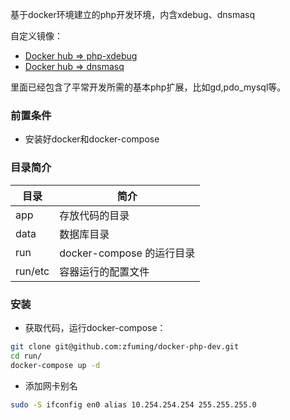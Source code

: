 基于docker环境建立的php开发环境，内含xdebug、dnsmasq

自定义镜像：

* [Docker hub => php-xdebug](https://hub.docker.com/r/zfming/php-xdebug/)
* [Docker hub => dnsmasq](https://hub.docker.com/r/zfming/dnsmasq/)

里面已经包含了平常开发所需的基本php扩展，比如gd,pdo_mysql等。

### 前置条件
* 安装好docker和docker-compose

### 目录简介
|目录|简介|
| ----- | ----- |
|app|存放代码的目录|
|data|数据库目录|
|run|docker-compose 的运行目录|
|run/etc|容器运行的配置文件|

		
### 安装

* 获取代码，运行docker-compose：

```bash
git clone git@github.com:zfuming/docker-php-dev.git
cd run/
docker-compose up -d
```

* 添加网卡别名

```bash
sudo -S ifconfig en0 alias 10.254.254.254 255.255.255.0
```
